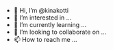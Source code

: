 - 👋 Hi, I’m @kinakotti
- 👀 I’m interested in ...
- 🌱 I’m currently learning ...
- 💞️ I’m looking to collaborate on ...
- 📫 How to reach me ...

<!---
kinakotti/kinakotti is a ✨ special ✨ repository because its `README.md` (this file) appears on your GitHub profile.
You can click the Preview link to take a look at your changes.
--->
